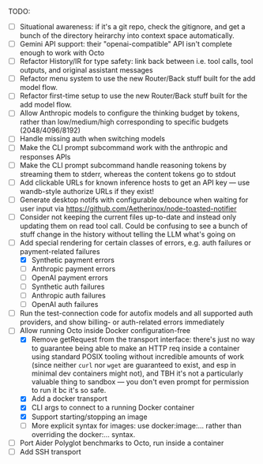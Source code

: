 TODO:

- [ ] Situational awareness: if it's a git repo, check the gitignore, and get a
  bunch of the directory heirarchy into context space automatically.
- [ ] Gemini API support: their "openai-compatible" API isn't complete enough
  to work with Octo
- [ ] Refactor History/IR for type safety: link back between i.e. tool calls,
  tool outputs, and original assistant messages
- [ ] Refactor menu system to use the new Router/Back stuff built for the add
  model flow.
- [ ] Refactor first-time setup to use the new Router/Back stuff built for the
  add model flow.
- [ ] Allow Anthropic models to configure the thinking budget by tokens, rather
  than low/medium/high corresponding to specific budgets (2048/4096/8192)
- [ ] Handle missing auth when switching models
- [ ] Make the CLI prompt subcommand work with the anthropic and responses APIs
- [ ] Make the CLI prompt subcommand handle reasoning tokens by streaming them
  to stderr, whereas the content tokens go to stdout
- [ ] Add clickable URLs for known inference hosts to get an API key — use
  wandb-style authorize URLs if they exist!
- [ ] Generate desktop notifs with configurable debounce when waiting for user
  input via https://github.com/Aetherinox/node-toasted-notifier
- [ ] Consider not keeping the current files up-to-date and instead only
  updating them on read tool call. Could be confusing to see a bunch of stuff
  change in the history without telling the LLM what's going on
- [ ] Add special rendering for certain classes of errors, e.g. auth failures
  or payment-related failures
  - [x] Synthetic payment errors
  - [ ] Anthropic payment errors
  - [ ] OpenAI payment errors
  - [ ] Synthetic auth failures
  - [ ] Anthropic auth failures
  - [ ] OpenAI auth failures
- [ ] Run the test-connection code for autofix models and all supported auth
  providers, and show billing- or auth-related errors immediately
- [ ] Allow running Octo inside Docker configuration-free
  - [x] Remove getRequest from the transport interface: there's just no way to
    guarantee being able to make an HTTP req inside a container using standard
    POSIX tooling without incredible amounts of work (since neither `curl` nor
    `wget` are guaranteed to exist, and esp in minimal dev containers might
    not), and TBH it's not a particularly valuable thing to sandbox — you don't
    even prompt for permission to run it bc it's so safe.
  - [x] Add a docker transport
  - [x] CLI args to connect to a running Docker container
  - [x] Support starting/stopping an image
  - [ ] More explicit syntax for images: use docker:image:... rather than
    overriding the docker:... syntax.
- [ ] Port Aider Polyglot benchmarks to Octo, run inside a container
- [ ] Add SSH transport
